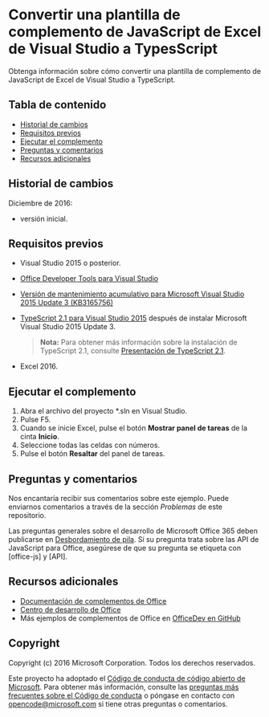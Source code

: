 # <a name="typescripting-visual-studio-excel-javascript-add-in-template"></a>Convertir una plantilla de complemento de JavaScript de Excel de Visual Studio a TypesScript

Obtenga información sobre cómo convertir una plantilla de complemento de JavaScript de Excel de Visual Studio a TypeScript. 

## <a name="table-of-contents"></a>Tabla de contenido
* [Historial de cambios](#change-history)
* [Requisitos previos](#prerequisites)
* [Ejecutar el complemento](#test-the-add-in)
* [Preguntas y comentarios](#questions-and-comments)
* [Recursos adicionales](#additional-resources)

## <a name="change-history"></a>Historial de cambios

Diciembre de 2016:

* versión inicial.

## <a name="prerequisites"></a>Requisitos previos

* Visual Studio 2015 o posterior.
* [Office Developer Tools para Visual Studio](https://www.visualstudio.com/en-us/features/office-tools-vs.aspx)
* [Versión de mantenimiento acumulativo para Microsoft Visual Studio 2015 Update 3 (KB3165756)](https://msdn.microsoft.com/en-us/library/mt752379.aspx)
* [TypeScript 2.1 para Visual Studio 2015](http://download.microsoft.com/download/6/D/8/6D8381B0-03C1-4BD2-AE65-30FF0A4C62DA/TS2.1-dev14update3-20161206.2/TypeScript_Dev14Full.exe) después de instalar Microsoft Visual Studio 2015 Update 3.

   > **Nota:**  Para obtener más información sobre la instalación de TypeScript 2.1, consulte [Presentación de TypeScript 2.1](https://blogs.msdn.microsoft.com/typescript/2016/12/07/announcing-typescript-2-1/).

* Excel 2016.

## <a name="run-the-add-in"></a>Ejecutar el complemento

1. Abra el archivo del proyecto *.sln en Visual Studio.
2. Pulse F5.
3. Cuando se inicie Excel, pulse el botón **Mostrar panel de tareas** de la cinta **Inicio**.
5. Seleccione todas las celdas con números.
6. Pulse el botón **Resaltar** del panel de tareas. 

## <a name="questions-and-comments"></a>Preguntas y comentarios

Nos encantaría recibir sus comentarios sobre este ejemplo. Puede enviarnos comentarios a través de la sección *Problemas* de este repositorio.

Las preguntas generales sobre el desarrollo de Microsoft Office 365 deben publicarse en [Desbordamiento de pila](http://stackoverflow.com/questions/tagged/office-js+API). Si su pregunta trata sobre las API de JavaScript para Office, asegúrese de que su pregunta se etiqueta con [office-js] y [API].

## <a name="additional-resources"></a>Recursos adicionales

* [Documentación de complementos de Office](https://msdn.microsoft.com/en-us/library/office/jj220060.aspx)
* [Centro de desarrollo de Office](http://dev.office.com/)
* Más ejemplos de complementos de Office en [OfficeDev en GitHub](https://github.com/officedev)

## <a name="copyright"></a>Copyright
Copyright (c) 2016 Microsoft Corporation. Todos los derechos reservados.



Este proyecto ha adoptado el [Código de conducta de código abierto de Microsoft](https://opensource.microsoft.com/codeofconduct/). Para obtener más información, consulte las [preguntas más frecuentes sobre el Código de conducta](https://opensource.microsoft.com/codeofconduct/faq/) o póngase en contacto con [opencode@microsoft.com](mailto:opencode@microsoft.com) si tiene otras preguntas o comentarios.
